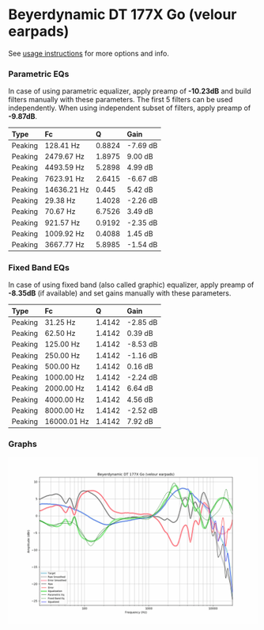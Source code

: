 # Beyerdynamic DT 177X Go (velour earpads)
See [usage instructions](https://github.com/jaakkopasanen/AutoEq#usage) for more options and info.

### Parametric EQs
In case of using parametric equalizer, apply preamp of **-10.23dB** and build filters manually
with these parameters. The first 5 filters can be used independently.
When using independent subset of filters, apply preamp of **-9.87dB**.

| Type    | Fc          |      Q | Gain     |
|:--------|:------------|:-------|:---------|
| Peaking | 128.41 Hz   | 0.8824 | -7.69 dB |
| Peaking | 2479.67 Hz  | 1.8975 | 9.00 dB  |
| Peaking | 4493.59 Hz  | 5.2898 | 4.99 dB  |
| Peaking | 7623.91 Hz  | 2.6415 | -6.67 dB |
| Peaking | 14636.21 Hz | 0.445  | 5.42 dB  |
| Peaking | 29.38 Hz    | 1.4028 | -2.26 dB |
| Peaking | 70.67 Hz    | 6.7526 | 3.49 dB  |
| Peaking | 921.57 Hz   | 0.9192 | -2.35 dB |
| Peaking | 1009.92 Hz  | 0.4088 | 1.45 dB  |
| Peaking | 3667.77 Hz  | 5.8985 | -1.54 dB |

### Fixed Band EQs
In case of using fixed band (also called graphic) equalizer, apply preamp of **-8.35dB**
(if available) and set gains manually with these parameters.

| Type    | Fc          |      Q | Gain     |
|:--------|:------------|:-------|:---------|
| Peaking | 31.25 Hz    | 1.4142 | -2.85 dB |
| Peaking | 62.50 Hz    | 1.4142 | 0.39 dB  |
| Peaking | 125.00 Hz   | 1.4142 | -8.53 dB |
| Peaking | 250.00 Hz   | 1.4142 | -1.16 dB |
| Peaking | 500.00 Hz   | 1.4142 | 0.16 dB  |
| Peaking | 1000.00 Hz  | 1.4142 | -2.24 dB |
| Peaking | 2000.00 Hz  | 1.4142 | 6.64 dB  |
| Peaking | 4000.00 Hz  | 1.4142 | 4.56 dB  |
| Peaking | 8000.00 Hz  | 1.4142 | -2.52 dB |
| Peaking | 16000.01 Hz | 1.4142 | 7.92 dB  |

### Graphs
![](./Beyerdynamic%20DT%20177X%20Go%20(velour%20earpads).png)